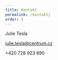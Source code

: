 ```yaml
---
title: Kontakt
permalink: /kontakt/
order: 5
---
```


Julie Tesla

[julie.tesla@centrum.cz](mailto:julie.tesla@centrum.cz)

+420 728 923 890
